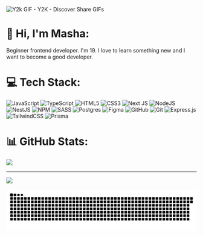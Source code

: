 
![Y2k GIF - Y2K - Discover   Share GIFs](https://github.com/user-attachments/assets/75555aa7-9e94-4c3c-929a-8d6aeccdf13e)


# 💫 Hi, I'm Masha:
Beginner frontend developer. I'm 19. I love to learn something new and I want to become a good developer. 

# 💻 Tech Stack:
![JavaScript](https://img.shields.io/badge/javascript-%23323330.svg?style=for-the-badge&logo=javascript&logoColor=%23F7DF1E) ![TypeScript](https://img.shields.io/badge/typescript-%23007ACC.svg?style=for-the-badge&logo=typescript&logoColor=white) ![HTML5](https://img.shields.io/badge/html5-%23E34F26.svg?style=for-the-badge&logo=html5&logoColor=white) ![CSS3](https://img.shields.io/badge/css3-%231572B6.svg?style=for-the-badge&logo=css3&logoColor=white) ![Next JS](https://img.shields.io/badge/Next-black?style=for-the-badge&logo=next.js&logoColor=white) ![NodeJS](https://img.shields.io/badge/node.js-6DA55F?style=for-the-badge&logo=node.js&logoColor=white) ![NestJS](https://img.shields.io/badge/nestjs-%23E0234E.svg?style=for-the-badge&logo=nestjs&logoColor=white) ![NPM](https://img.shields.io/badge/NPM-%23CB3837.svg?style=for-the-badge&logo=npm&logoColor=white) ![SASS](https://img.shields.io/badge/SASS-hotpink.svg?style=for-the-badge&logo=SASS&logoColor=white) ![Postgres](https://img.shields.io/badge/postgres-%23316192.svg?style=for-the-badge&logo=postgresql&logoColor=white) ![Figma](https://img.shields.io/badge/figma-%23F24E1E.svg?style=for-the-badge&logo=figma&logoColor=white) ![GitHub](https://img.shields.io/badge/github-%23121011.svg?style=for-the-badge&logo=github&logoColor=white) ![Git](https://img.shields.io/badge/git-%23F05033.svg?style=for-the-badge&logo=git&logoColor=white) ![Express.js](https://img.shields.io/badge/express.js-%23404d59.svg?style=for-the-badge&logo=express&logoColor=%2361DAFB) ![TailwindCSS](https://img.shields.io/badge/tailwindcss-%2338B2AC.svg?style=for-the-badge&logo=tailwind-css&logoColor=white) ![Prisma](https://img.shields.io/badge/Prisma-3982CE?style=for-the-badge&logo=Prisma&logoColor=white)
# 📊 GitHub Stats:
![](https://github-readme-stats.vercel.app/api/top-langs/?username=maryess&theme=dark&hide_border=false&include_all_commits=false&count_private=false&layout=compact)

---
[![](https://visitcount.itsvg.in/api?id=maryess&icon=0&color=0)](https://visitcount.itsvg.in)

<picture>
  <source media="(prefers-color-scheme: dark)" srcset="https://raw.githubusercontent.com/maryess/maryess/output/github-snake-dark.svg" />
  <source media="(prefers-color-scheme: light)" srcset="https://raw.githubusercontent.com/maryess/maryess/output/github-snake.svg" />
  <img alt="github-snake" src="https://raw.githubusercontent.com/maryess/maryess/output/github-snake.svg" />
</picture>

<!-- Proudly created with GPRM ( https://gprm.itsvg.in ) -->
